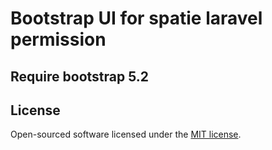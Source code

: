 # Bootstrap UI for spatie laravel permission

## Require bootstrap 5.2
## License

Open-sourced software licensed under the [MIT license](https://opensource.org/licenses/MIT).
